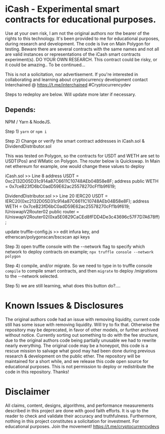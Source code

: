 # iCash - Experimental smart contracts for educational purposes. 
Use at your own risk, I am not the original authors nor the bearer of the rights to this technology. 
It's been provided to me for educational purposes, during research and development. 
The code is live on Main Polygon for testing. Beware there are several contracts with the same names and not all are valid instances or representations of the iCash smart contracts experiment(s).
DO YOUR OWN RESEARCH. This contract could be risky, or it could be amazing.. To be continued...

This is not a solicitation, nor advertisement. 
If you're interested in collaborating and learning about cryptocurrency development contact Interchained @ https://t.me/interchained
#Cryptocurrencydev

Steps to redeploy are below. Will update more later if necessary.

## Depends:
NPM / Yarn & NodeJS. 

Step 1) ```yarn``` or ```npm i``` 

Step 2) Change or verify the smart contract addresses in iCash.sol & DividendDistributor.sol

This was tested on Polygon, so the contracts for USDT and WETH are set to USDT(Pos) and WMatic on Polygon. 
The router below is Quickswap. In Main net ethereum for example, one would change these values to deploy 

iCash.sol >> Line 8
    address USDT = 0xc2132D05D31c914a87C6611C10748AEb04B58e8F;
    address public WETH = 0x7ceB23fD6bC0adD59E62ac25578270cFf1b9f619;
    
    
DividendDistributor.sol >> Line 20
    IERC20 USDT = IERC20(0xc2132D05D31c914a87C6611C10748AEb04B58e8F);
    address WETH = 0x7ceB23fD6bC0adD59E62ac25578270cFf1b9f619;
    IUniswapV2Router02 public router = IUniswapV2Router02(0xa5E0829CaCEd8fFDD4De3c43696c57F7D7A678ff);
    
update truffle-config.js >> edit infura key, and etherscan/polygonscan/bscscan api keys 

Step 3) open truffle console with the --network flag to specify which network to deploy contracts on example; 
```npx truffle console --network polygon```

Step 4) compile, and/or migrate. So we need to type in to truffle console ```compile``` to compile smart contracts, and then ```migrate``` to deploy /migrations to the --network selected.

Step 5) we are still learning, what does this button do?....

# Known Issues & Disclosures
The original authors code had an issue with removing liquidity, current code still has some issue with removing liquidity. Will try to fix that. Otherwise the repository may be deprecated, in favor of other models, or further archived without notice. Currently sorting out something to do with the fee structure, due to the original authors code being partially unusable we had to rewrite nearly everything. The original code may be a honeypot, this code is a rescue mission to salvage what good may had been done during previous research & development on the public ether. The repository will be maintained for a short while, and we release this code open source for educational purposes. This is not permission to deploy or redistribute the code in this repository. Thanks!

# Disclaimer

All claims, content, designs, algorithms, and performance measurements described in this project are done with good faith efforts. It is up to the reader to check and validate their accuracy and truthfulness. Furthermore, nothing in this project constitutes a solicitation for investment. For educational purposes. Join the movement! https://t.me/cryptocurrencydevs
